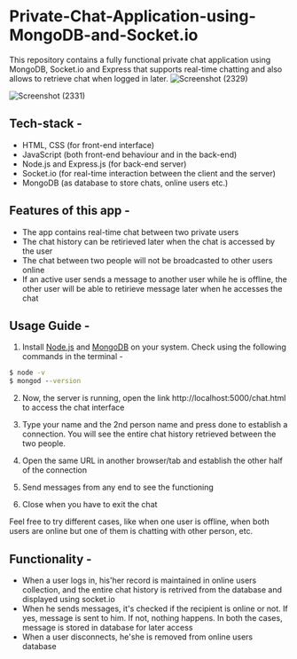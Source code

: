 # Private-Chat-Application-using-MongoDB-and-Socket.io
This repository contains a fully functional private chat application using MongoDB, Socket.io and Express that supports real-time chatting and also allows to retrieve chat when logged in later.
![Screenshot (2329)](https://github.com/user-attachments/assets/772d4221-47ff-42a0-b9d2-7201eb72fdd5)

![Screenshot (2331)](https://github.com/user-attachments/assets/63a07088-55d5-4414-88e1-942dbfd89fa7)
## Tech-stack -
- HTML, CSS (for front-end interface)
- JavaScript (both front-end behaviour and in the back-end)
- Node.js and Express.js (for back-end server)
- Socket.io (for real-time interaction between the client and the server)
- MongoDB (as database to store chats, online users etc.)

## Features of this app -

- The app contains real-time chat between two private users
- The chat history can be retirieved later when the chat is accessed by the user
- The chat between two people will not be broadcasted to other users online
- If an active user sends a message to another user while he is offline, the other user will be able to retirieve message later when he accesses the chat

## Usage Guide -

1. Install [Node.js](https://nodejs.org/) and [MongoDB](https://www.mongodb.com/) on your system. Check using the following commands in the terminal -

```cmd
$ node -v
$ mongod --version
```

2. Now, the server is running, open the link http://localhost:5000/chat.html to access the chat interface

3. Type your name and the 2nd person name and press done to establish a connection. You will see the entire chat history retrieved between the two people.

4. Open the same URL in another browser/tab and establish the other half of the connection

5. Send messages from any end to see the functioning

6. Close when you have to exit the chat 

Feel free to try different cases, like when one user is offline, when both users are online but one of them is chatting with other person, etc.

## Functionality -
- When a user logs in, his'her record is maintained in online users collection, and the entire chat history is retrived from the database and displayed using socket.io
- When he sends messages, it's checked if the recipient is online or not. If yes, message is sent to him. If not, nothing happens. In both the cases, message is stored in database for later access
- When a user disconnects, he'she is  removed from online users database

